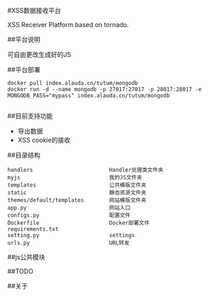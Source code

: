 #XSS数据接收平台

XSS Receiver Platform based on tornado.

##平台说明

可自由更改生成好的JS

##平台部署

```
docker pull index.alauda.cn/tutum/mongodb
docker run -d --name mongodb -p 27017:27017 -p 28017:28017 -e MONGODB_PASS="mypass" index.alauda.cn/tutum/mongodb
```

```

```


##目前支持功能

+ 导出数据
+ XSS cookie的接收

##目录结构

```
handlers                        Handler处理类文件夹
myjs                            我的JS文件夹
templates                       公共模版文件夹
static                          静态资源文件夹
themes/default/templates        网站模版文件夹
app.py                          网站入口
configs.py                      配置文件
Dockerfile                      Docker部署文件
requirements.txt
setting.py                      settings
urls.py                         URL转发
```

##js公共模块

##TODO

##关于